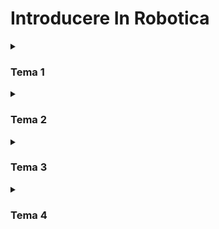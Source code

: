 # Introducere In Robotica

<details>
  <summary><h3>Tema 1</h3></summary>

<br>
Proiectul de la tema 1 este un LED rgb ale cărui culori sunt controlate individual de 3 potențiometre.
Input-ul potențiometrelor este preluat de placa arduino, transformat intr-o valoare cuprinsa între 0 și 256 (range-ul de intensitate al LED-ului) și transmis către LED

Source code: https://github.com/WildCola/Robotica/blob/main/PotentiometruRGB/PotentiometruRGB.ino

Link către video: https://youtu.be/Gh3H4ZXLa54

![image](https://user-images.githubusercontent.com/79272874/199030891-c6258d9e-ff5f-4064-b904-d6325a5d90b4.png)
</details>

<details>
  <summary><h3>Tema 2</h3></summary>

<br>
Tema 2 a cerut construirea unui sistem de semafoare pentru masini si pietoni. Acesta are 4 stari:
<ol>
<li> Verde pentru masini, rosu pentru pietoni, fara sunet, se schimba doar dupa apasarea butonului
<li> Galben pentru masini, rosu pentru pietoni, fara sunet, incepe la 8 secunde dupa apasarea butonului si dureaza 3 secunde
<li> Rosu pentru masini, verde pentru pietoni, bazait la un interval constant, dureaza 8 secunde
<li> Rosu pentru masini, clipeste verde pentru pietoni, bazait la interval mai rapid, dureaza 4 secunde, apoi revine in starea 1
</ol>

Proiectul a fost realizat prin folosirea unui buton, care porneste un contor de timp in momentul apasarii cu ajutorul unei functii interrupt, apoi la momentele cheie de timp descrise mai sus, placa arduino trimete semnale LED-urilor si buzzer-ului pentru a le duce in starea corespunzatoare intervalului de timp.
  
Source code: https://github.com/WildCola/Robotica/blob/main/crosswalk/crosswalk.ino

Link către video: https://www.youtube.com/shorts/QCxIFdsp5OE

![image](https://user-images.githubusercontent.com/79272874/199129636-cfa44ddb-e8ab-4500-9569-8cc49e441189.png)
  
</details>

<details>
  <summary><h3>Tema 3</h3></summary>

<br>
Tema 3 - Desenezi pe un seven segment display cu ajutorul unui joystick. Are 2 stadii:
<ol>
<li> Poti folosi joystick-ul pentru a naviga segmentele display-ului. Segmentul selectat se aprinde si stinge intermitent. O apasare scurta a butonului de pe joystick trece in stadiul 2. O apasare lunga reseteaza display-ul si te muta pe DP.
<li> Segmentul selectat ramane in starea (stins sau aprins) in care se afla la apasarea butonului. Axa X a joystick-ului stinge sau aprinde segmentul. Apasarea butonului salveaza starea curenta a segmentului si trece inapoi in stadiul 1.
</ol>

Pentru navigarea display-ului am folosit o matrice de vecini (fiecare segment are 4 vecini, cate unul pentru fiecare directie a joystick-ului).
Pentru a diferentia intre apasarea scurta si cea lunga a butonului am folosit un cronomentru care porneste la apasarea butonului. Daca butonul este ridicat in mai putin de o secunde programul inregistreaza o apasare scurta si trece in stadiul 2, daca butonul este apasat pentru mai mult de o secunda display-ul va fi resetat.

Source code: https://github.com/WildCola/Robotica/blob/main/joystick/joystick.ino

Link catre video: https://youtube.com/shorts/hWmcDOIERwg

![image](https://user-images.githubusercontent.com/79272874/200663000-821bd8a3-1da8-457c-b45a-4801c569c4ea.png)
  
</details>

<details>
  <summary><h3>Tema 4</h3></summary>
  
<br>
Tema 4 - Joystick cu care reglezi cifrele unui 4 Digit Display. Programul are 2 stari:
<ol>
<li> Folosesti axa Y a joystick-ului pentru a naviga cele patru pozitii ale display-ului, cifra selectata este indicata prin clipirea segmentului DP. O apasare scurta de buton de duce in starea 2, o apasare lunga reseteaza toate cifrele la 0 si te muta pe pozitia cea mai din dreapta.
<li> Folosesti axa X pentru a creste sau a scadea cifra de pe segmentul selectat inaintea intrarii in starea 2. Apasarea butonului salveaza cifra modificata si te duce inapoi in starea 1.
<ol>

Pentru navigarea pozitilor display-ului am folosit o variabila ce retine display-ul curent selectat, aceasta variabila creste sau scade cu miscarea axei Y a joystick-ului. Pentru schimbarea cifrei am folosit un array de 4 elemente, in care maream sau scadeam valoarea elementului corespunzator pozitiei selectate pe display cu miscarea axei X a joystick-ului. 
Pentru a diferentia intre apasarea scurta si cea lunga a butonului am folosit un cronomentru care porneste la apasarea butonului. Daca butonul este ridicat in mai putin de o secunde programul inregistreaza o apasare scurta si trece in stadiul 2, daca butonul este apasat pentru mai mult de o secunda display-ul va fi resetat.

Source code: https://github.com/WildCola/Robotica/blob/main/4digit/4digit.ino

Link catre video: https://youtube.com/shorts/pcH-yyNJsJI

![image](https://user-images.githubusercontent.com/79272874/202056975-73ac43b4-55e4-4e66-a824-88118d336c76.png)


